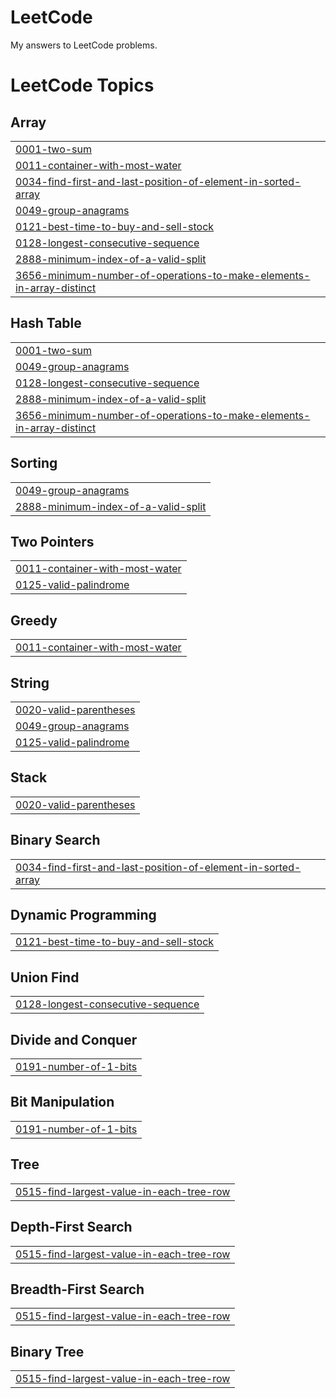 # LeetCode
My answers to LeetCode problems.

<!---LeetCode Topics Start-->
# LeetCode Topics
## Array
|  |
| ------- |
| [0001-two-sum](https://github.com/SaiShadow/LeetCode/tree/master/0001-two-sum) |
| [0011-container-with-most-water](https://github.com/SaiShadow/LeetCode/tree/master/0011-container-with-most-water) |
| [0034-find-first-and-last-position-of-element-in-sorted-array](https://github.com/SaiShadow/LeetCode/tree/master/0034-find-first-and-last-position-of-element-in-sorted-array) |
| [0049-group-anagrams](https://github.com/SaiShadow/LeetCode/tree/master/0049-group-anagrams) |
| [0121-best-time-to-buy-and-sell-stock](https://github.com/SaiShadow/LeetCode/tree/master/0121-best-time-to-buy-and-sell-stock) |
| [0128-longest-consecutive-sequence](https://github.com/SaiShadow/LeetCode/tree/master/0128-longest-consecutive-sequence) |
| [2888-minimum-index-of-a-valid-split](https://github.com/SaiShadow/LeetCode/tree/master/2888-minimum-index-of-a-valid-split) |
| [3656-minimum-number-of-operations-to-make-elements-in-array-distinct](https://github.com/SaiShadow/LeetCode/tree/master/3656-minimum-number-of-operations-to-make-elements-in-array-distinct) |
## Hash Table
|  |
| ------- |
| [0001-two-sum](https://github.com/SaiShadow/LeetCode/tree/master/0001-two-sum) |
| [0049-group-anagrams](https://github.com/SaiShadow/LeetCode/tree/master/0049-group-anagrams) |
| [0128-longest-consecutive-sequence](https://github.com/SaiShadow/LeetCode/tree/master/0128-longest-consecutive-sequence) |
| [2888-minimum-index-of-a-valid-split](https://github.com/SaiShadow/LeetCode/tree/master/2888-minimum-index-of-a-valid-split) |
| [3656-minimum-number-of-operations-to-make-elements-in-array-distinct](https://github.com/SaiShadow/LeetCode/tree/master/3656-minimum-number-of-operations-to-make-elements-in-array-distinct) |
## Sorting
|  |
| ------- |
| [0049-group-anagrams](https://github.com/SaiShadow/LeetCode/tree/master/0049-group-anagrams) |
| [2888-minimum-index-of-a-valid-split](https://github.com/SaiShadow/LeetCode/tree/master/2888-minimum-index-of-a-valid-split) |
## Two Pointers
|  |
| ------- |
| [0011-container-with-most-water](https://github.com/SaiShadow/LeetCode/tree/master/0011-container-with-most-water) |
| [0125-valid-palindrome](https://github.com/SaiShadow/LeetCode/tree/master/0125-valid-palindrome) |
## Greedy
|  |
| ------- |
| [0011-container-with-most-water](https://github.com/SaiShadow/LeetCode/tree/master/0011-container-with-most-water) |
## String
|  |
| ------- |
| [0020-valid-parentheses](https://github.com/SaiShadow/LeetCode/tree/master/0020-valid-parentheses) |
| [0049-group-anagrams](https://github.com/SaiShadow/LeetCode/tree/master/0049-group-anagrams) |
| [0125-valid-palindrome](https://github.com/SaiShadow/LeetCode/tree/master/0125-valid-palindrome) |
## Stack
|  |
| ------- |
| [0020-valid-parentheses](https://github.com/SaiShadow/LeetCode/tree/master/0020-valid-parentheses) |
## Binary Search
|  |
| ------- |
| [0034-find-first-and-last-position-of-element-in-sorted-array](https://github.com/SaiShadow/LeetCode/tree/master/0034-find-first-and-last-position-of-element-in-sorted-array) |
## Dynamic Programming
|  |
| ------- |
| [0121-best-time-to-buy-and-sell-stock](https://github.com/SaiShadow/LeetCode/tree/master/0121-best-time-to-buy-and-sell-stock) |
## Union Find
|  |
| ------- |
| [0128-longest-consecutive-sequence](https://github.com/SaiShadow/LeetCode/tree/master/0128-longest-consecutive-sequence) |
## Divide and Conquer
|  |
| ------- |
| [0191-number-of-1-bits](https://github.com/SaiShadow/LeetCode/tree/master/0191-number-of-1-bits) |
## Bit Manipulation
|  |
| ------- |
| [0191-number-of-1-bits](https://github.com/SaiShadow/LeetCode/tree/master/0191-number-of-1-bits) |
## Tree
|  |
| ------- |
| [0515-find-largest-value-in-each-tree-row](https://github.com/SaiShadow/LeetCode/tree/master/0515-find-largest-value-in-each-tree-row) |
## Depth-First Search
|  |
| ------- |
| [0515-find-largest-value-in-each-tree-row](https://github.com/SaiShadow/LeetCode/tree/master/0515-find-largest-value-in-each-tree-row) |
## Breadth-First Search
|  |
| ------- |
| [0515-find-largest-value-in-each-tree-row](https://github.com/SaiShadow/LeetCode/tree/master/0515-find-largest-value-in-each-tree-row) |
## Binary Tree
|  |
| ------- |
| [0515-find-largest-value-in-each-tree-row](https://github.com/SaiShadow/LeetCode/tree/master/0515-find-largest-value-in-each-tree-row) |
<!---LeetCode Topics End-->